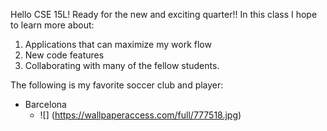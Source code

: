 Hello CSE 15L! Ready for the new and exciting quarter!!
In this class I hope to learn more about: 
1. Applications that can maximize my work flow
2. New code features
3. Collaborating with many of the fellow students. 

The following is my favorite soccer club and player: 
- Barcelona 
  - ![] (https://wallpaperaccess.com/full/777518.jpg) 
